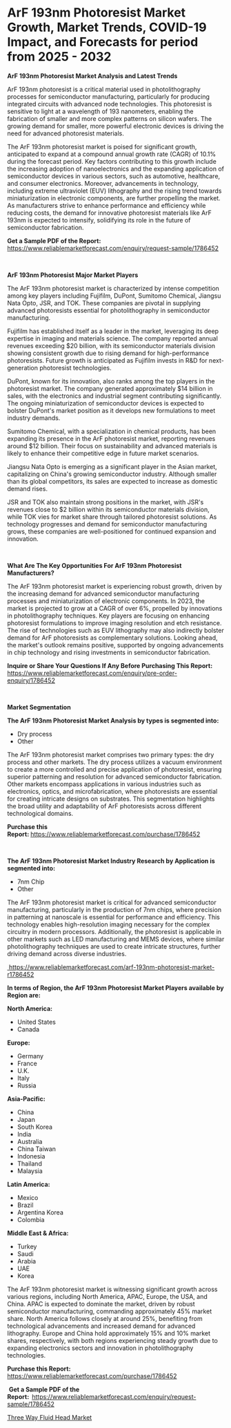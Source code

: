 <p><h1>ArF 193nm Photoresist Market Growth, Market Trends, COVID-19 Impact, and Forecasts for period from 2025 - 2032</h1></p><p><strong>ArF 193nm Photoresist Market Analysis and Latest Trends</strong></p>
<p><p>ArF 193nm photoresist is a critical material used in photolithography processes for semiconductor manufacturing, particularly for producing integrated circuits with advanced node technologies. This photoresist is sensitive to light at a wavelength of 193 nanometers, enabling the fabrication of smaller and more complex patterns on silicon wafers. The growing demand for smaller, more powerful electronic devices is driving the need for advanced photoresist materials.</p><p>The ArF 193nm photoresist market is poised for significant growth, anticipated to expand at a compound annual growth rate (CAGR) of 10.1% during the forecast period. Key factors contributing to this growth include the increasing adoption of nanoelectronics and the expanding application of semiconductor devices in various sectors, such as automotive, healthcare, and consumer electronics. Moreover, advancements in technology, including extreme ultraviolet (EUV) lithography and the rising trend towards miniaturization in electronic components, are further propelling the market. As manufacturers strive to enhance performance and efficiency while reducing costs, the demand for innovative photoresist materials like ArF 193nm is expected to intensify, solidifying its role in the future of semiconductor fabrication.</p></p>
<p><strong>Get a Sample PDF of the Report:&nbsp;</strong> <a href="https://www.reliablemarketforecast.com/enquiry/request-sample/1786452?utm_campaign=2307&utm_medium=2&utm_source=Github&utm_content=ia&utm_term=25032025&utm_id=arf-193nm-photoresist">https://www.reliablemarketforecast.com/enquiry/request-sample/1786452</a></p>
<p>&nbsp;</p>
<p><strong>ArF 193nm Photoresist Major Market Players</strong></p>
<p><p>The ArF 193nm photoresist market is characterized by intense competition among key players including Fujifilm, DuPont, Sumitomo Chemical, Jiangsu Nata Opto, JSR, and TOK. These companies are pivotal in supplying advanced photoresists essential for photolithography in semiconductor manufacturing.</p><p>Fujifilm has established itself as a leader in the market, leveraging its deep expertise in imaging and materials science. The company reported annual revenues exceeding $20 billion, with its semiconductor materials division showing consistent growth due to rising demand for high-performance photoresists. Future growth is anticipated as Fujifilm invests in R&D for next-generation photoresist technologies.</p><p>DuPont, known for its innovation, also ranks among the top players in the photoresist market. The company generated approximately $14 billion in sales, with the electronics and industrial segment contributing significantly. The ongoing miniaturization of semiconductor devices is expected to bolster DuPont's market position as it develops new formulations to meet industry demands.</p><p>Sumitomo Chemical, with a specialization in chemical products, has been expanding its presence in the ArF photoresist market, reporting revenues around $12 billion. Their focus on sustainability and advanced materials is likely to enhance their competitive edge in future market scenarios.</p><p>Jiangsu Nata Opto is emerging as a significant player in the Asian market, capitalizing on China's growing semiconductor industry. Although smaller than its global competitors, its sales are expected to increase as domestic demand rises.</p><p>JSR and TOK also maintain strong positions in the market, with JSR's revenues close to $2 billion within its semiconductor materials division, while TOK vies for market share through tailored photoresist solutions. As technology progresses and demand for semiconductor manufacturing grows, these companies are well-positioned for continued expansion and innovation.</p></p>
<p>&nbsp;</p>
<p><strong>What Are The Key Opportunities For ArF 193nm Photoresist Manufacturers?</strong></p>
<p><p>The ArF 193nm photoresist market is experiencing robust growth, driven by the increasing demand for advanced semiconductor manufacturing processes and miniaturization of electronic components. In 2023, the market is projected to grow at a CAGR of over 6%, propelled by innovations in photolithography techniques. Key players are focusing on enhancing photoresist formulations to improve imaging resolution and etch resistance. The rise of technologies such as EUV lithography may also indirectly bolster demand for ArF photoresists as complementary solutions. Looking ahead, the market's outlook remains positive, supported by ongoing advancements in chip technology and rising investments in semiconductor fabrication.</p></p>
<p><strong>Inquire or Share Your Questions If Any Before Purchasing This Report:</strong> <a href="https://www.reliablemarketforecast.com/enquiry/pre-order-enquiry/1786452?utm_campaign=2307&utm_medium=2&utm_source=Github&utm_content=ia&utm_term=25032025&utm_id=arf-193nm-photoresist">https://www.reliablemarketforecast.com/enquiry/pre-order-enquiry/1786452</a></p>
<p>&nbsp;</p>
<p><strong>Market Segmentation</strong></p>
<p><strong>The ArF 193nm Photoresist Market Analysis by types is segmented into:</strong></p>
<p><ul><li>Dry process</li><li>Other</li></ul></p>
<p><p>The ArF 193nm photoresist market comprises two primary types: the dry process and other markets. The dry process utilizes a vacuum environment to create a more controlled and precise application of photoresist, ensuring superior patterning and resolution for advanced semiconductor fabrication. Other markets encompass applications in various industries such as electronics, optics, and microfabrication, where photoresists are essential for creating intricate designs on substrates. This segmentation highlights the broad utility and adaptability of ArF photoresists across different technological domains.</p></p>
<p><strong>Purchase this Report:&nbsp;</strong><a href="https://www.reliablemarketforecast.com/purchase/1786452?utm_campaign=2307&utm_medium=2&utm_source=Github&utm_content=ia&utm_term=25032025&utm_id=arf-193nm-photoresist">https://www.reliablemarketforecast.com/purchase/1786452</a></p>
<p>&nbsp;</p>
<p><strong>The ArF 193nm Photoresist Market Industry Research by Application is segmented into:</strong></p>
<p><ul><li>7nm Chip</li><li>Other</li></ul></p>
<p><p>The ArF 193nm photoresist market is critical for advanced semiconductor manufacturing, particularly in the production of 7nm chips, where precision in patterning at nanoscale is essential for performance and efficiency. This technology enables high-resolution imaging necessary for the complex circuitry in modern processors. Additionally, the photoresist is applicable in other markets such as LED manufacturing and MEMS devices, where similar photolithography techniques are used to create intricate structures, further driving demand across diverse industries.</p></p>
<p><a href="https://www.reliablemarketforecast.com/arf-193nm-photoresist-market-r1786452?utm_campaign=2307&utm_medium=2&utm_source=Github&utm_content=ia&utm_term=25032025&utm_id=arf-193nm-photoresist">&nbsp;https://www.reliablemarketforecast.com/arf-193nm-photoresist-market-r1786452</a></p>
<p><strong>In terms of Region, the ArF 193nm Photoresist Market Players available by Region are:</strong></p>
<p>
    <p> <strong> North America: </strong>
        <ul>
            <li>United States</li>
            <li>Canada</li>
        </ul>
        </p> 
    <p> <strong> Europe: </strong>
        <ul>
            <li>Germany</li>
            <li>France</li>
            <li>U.K.</li>
            <li>Italy</li>
            <li>Russia</li>
        </ul>
        </p> 
    <p> <strong> Asia-Pacific: </strong>
        <ul>
            <li>China</li>
            <li>Japan</li>
            <li>South Korea</li>
            <li>India</li>
            <li>Australia</li>
            <li>China Taiwan</li>
            <li>Indonesia</li>
            <li>Thailand</li>
            <li>Malaysia</li>
        </ul>
        </p> 
    <p> <strong> Latin America: </strong>
        <ul>
            <li>Mexico</li>
            <li>Brazil</li>
            <li>Argentina Korea</li>
            <li>Colombia</li>
        </ul>
        </p> 
    <p> <strong> Middle East & Africa: </strong>
        <ul>
            <li>Turkey</li>
            <li>Saudi</li>
            <li>Arabia</li>
            <li>UAE</li>
            <li>Korea</li>
        </ul>
    </p>
    </p>
<p><p>The ArF 193nm photoresist market is witnessing significant growth across various regions, including North America, APAC, Europe, the USA, and China. APAC is expected to dominate the market, driven by robust semiconductor manufacturing, commanding approximately 45% market share. North America follows closely at around 25%, benefiting from technological advancements and increased demand for advanced lithography. Europe and China hold approximately 15% and 10% market shares, respectively, with both regions experiencing steady growth due to expanding electronics sectors and innovation in photolithography technologies.</p></p>
<p><strong>Purchase this Report: </strong><a href="https://www.reliablemarketforecast.com/purchase/1786452?utm_campaign=2307&utm_medium=2&utm_source=Github&utm_content=ia&utm_term=25032025&utm_id=arf-193nm-photoresist">https://www.reliablemarketforecast.com/purchase/1786452</a></p>
<p>&nbsp;<strong>Get a Sample PDF of the Report:&nbsp;&nbsp;</strong><a href="https://www.reliablemarketforecast.com/enquiry/request-sample/1786452?utm_campaign=2307&utm_medium=2&utm_source=Github&utm_content=ia&utm_term=25032025&utm_id=arf-193nm-photoresist">https://www.reliablemarketforecast.com/enquiry/request-sample/1786452</a></p>
<p><strong></strong></p>
<p><p><a href="https://github.com/SanjidaMahmud54/Market-Research-Report-List-2/blob/main/three-way-fluid-head-market.md?utm_campaign=2307&utm_medium=2&utm_source=Github&utm_content=ia&utm_term=25032025&utm_id=arf-193nm-photoresist">Three Way Fluid Head Market</a></p></p>